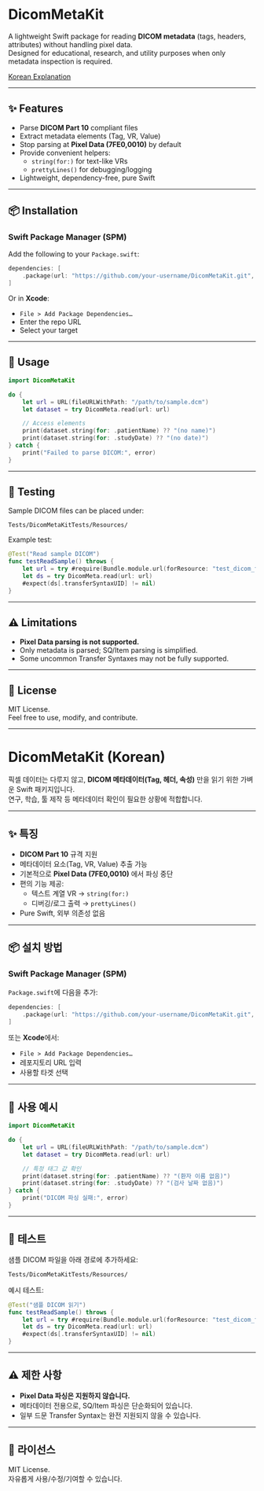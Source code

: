 # DicomMetaKit

A lightweight Swift package for reading **DICOM metadata** (tags, headers, attributes) without handling pixel data.  
Designed for educational, research, and utility purposes when only metadata inspection is required.

[Korean Explanation](#DicomMetaKit (Korean))

---

## ✨ Features
- Parse **DICOM Part 10** compliant files
- Extract metadata elements (Tag, VR, Value)
- Stop parsing at **Pixel Data (7FE0,0010)** by default
- Provide convenient helpers:
  - `string(for:)` for text-like VRs
  - `prettyLines()` for debugging/logging
- Lightweight, dependency-free, pure Swift

---

## 📦 Installation

### Swift Package Manager (SPM)
Add the following to your `Package.swift`:

```swift
dependencies: [
    .package(url: "https://github.com/your-username/DicomMetaKit.git", from: "0.1.0")
]
```

Or in **Xcode**:
- `File > Add Package Dependencies…`
- Enter the repo URL
- Select your target

---

## 🚀 Usage

```swift
import DicomMetaKit

do {
    let url = URL(fileURLWithPath: "/path/to/sample.dcm")
    let dataset = try DicomMeta.read(url: url)

    // Access elements
    print(dataset.string(for: .patientName) ?? "(no name)")
    print(dataset.string(for: .studyDate) ?? "(no date)")
} catch {
    print("Failed to parse DICOM:", error)
}
```

---

## 🧪 Testing
Sample DICOM files can be placed under:

```
Tests/DicomMetaKitTests/Resources/
```

Example test:

```swift
@Test("Read sample DICOM")
func testReadSample() throws {
    let url = try #require(Bundle.module.url(forResource: "test_dicom_file", withExtension: "dcm"))
    let ds = try DicomMeta.read(url: url)
    #expect(ds[.transferSyntaxUID] != nil)
}
```

---

## ⚠️ Limitations
- **Pixel Data parsing is not supported.**  
- Only metadata is parsed; SQ/Item parsing is simplified.  
- Some uncommon Transfer Syntaxes may not be fully supported.  

---

## 📄 License
MIT License.  
Feel free to use, modify, and contribute.

---

# DicomMetaKit (Korean)

픽셀 데이터는 다루지 않고, **DICOM 메타데이터(Tag, 헤더, 속성)** 만을 읽기 위한 가벼운 Swift 패키지입니다.  
연구, 학습, 툴 제작 등 메타데이터 확인이 필요한 상황에 적합합니다.

---

## ✨ 특징
- **DICOM Part 10** 규격 지원
- 메타데이터 요소(Tag, VR, Value) 추출 가능
- 기본적으로 **Pixel Data (7FE0,0010)** 에서 파싱 중단
- 편의 기능 제공:
  - 텍스트 계열 VR → `string(for:)`
  - 디버깅/로그 출력 → `prettyLines()`
- Pure Swift, 외부 의존성 없음

---

## 📦 설치 방법

### Swift Package Manager (SPM)
`Package.swift`에 다음을 추가:

```swift
dependencies: [
    .package(url: "https://github.com/your-username/DicomMetaKit.git", from: "0.1.0")
]
```

또는 **Xcode**에서:
- `File > Add Package Dependencies…`
- 레포지토리 URL 입력
- 사용할 타겟 선택

---

## 🚀 사용 예시

```swift
import DicomMetaKit

do {
    let url = URL(fileURLWithPath: "/path/to/sample.dcm")
    let dataset = try DicomMeta.read(url: url)

    // 특정 태그 값 확인
    print(dataset.string(for: .patientName) ?? "(환자 이름 없음)")
    print(dataset.string(for: .studyDate) ?? "(검사 날짜 없음)")
} catch {
    print("DICOM 파싱 실패:", error)
}
```

---

## 🧪 테스트
샘플 DICOM 파일을 아래 경로에 추가하세요:

```
Tests/DicomMetaKitTests/Resources/
```

예시 테스트:

```swift
@Test("샘플 DICOM 읽기")
func testReadSample() throws {
    let url = try #require(Bundle.module.url(forResource: "test_dicom_file", withExtension: "dcm"))
    let ds = try DicomMeta.read(url: url)
    #expect(ds[.transferSyntaxUID] != nil)
}
```

---

## ⚠️ 제한 사항
- **Pixel Data 파싱은 지원하지 않습니다.**  
- 메타데이터 전용으로, SQ/Item 파싱은 단순화되어 있습니다.  
- 일부 드문 Transfer Syntax는 완전 지원되지 않을 수 있습니다.  

---

## 📄 라이선스
MIT License.  
자유롭게 사용/수정/기여할 수 있습니다.
